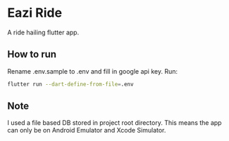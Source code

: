 # Eazi Ride

A ride hailing flutter app.

## How to run

Rename .env.sample to .env and fill in google api key. Run:

```bash
flutter run --dart-define-from-file=.env
```

## Note
I used a file based DB stored in project root directory. This means the app can only be on Android Emulator and Xcode Simulator.
